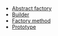 * [Abstract factory](abstract_factory.py)
* [Builder](builder.py)
* [Factory method](factory_method.py)
* [Prototype](prototype.py)